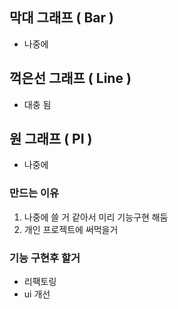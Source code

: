 ## 막대 그래프 ( Bar )
- 나중에

## 꺽은선 그래프 ( Line )
- 대충 됨

## 원 그래프 ( PI )
- 나중에 



### 만드는 이유 
1. 나중에 쓸 거 같아서 미리 기능구현 해둠
2. 개인 프로젝트에 써먹을거 

### 기능 구현후 할거 
- 리팩토링
- ui 개선